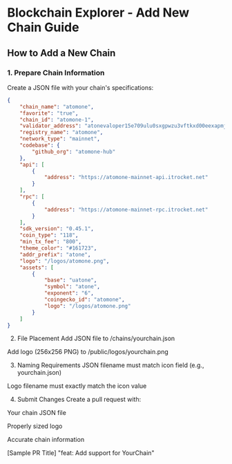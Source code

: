 # Blockchain Explorer - Add New Chain Guide  

## How to Add a New Chain  

### 1. Prepare Chain Information  
Create a JSON file with your chain's specifications:  

```json
{
    "chain_name": "atomone",
    "favorite": "true",
    "chain_id": "atomone-1",
    "validator_address": "atonevaloper15e709ulu0sxgpwzu3vftkxd00eexapmj76e7kh",
    "registry_name": "atomone",
    "network_type": "mainnet",
    "codebase": {
        "github_org": "atomone-hub"
    },
    "api": [
        {
            "address": "https://atomone-mainnet-api.itrocket.net"
        }
    ],
    "rpc": [
        {
            "address": "https://atomone-mainnet-rpc.itrocket.net"
        }
    ],
    "sdk_version": "0.45.1",
    "coin_type": "118",
    "min_tx_fee": "800",
    "theme_color": "#161723",
    "addr_prefix": "atone",
    "logo": "/logos/atomone.png",
    "assets": [
        {
            "base": "uatone",
            "symbol": "atone",
            "exponent": "6",
            "coingecko_id": "atomone",
            "logo": "/logos/atomone.png"
        }
    ]
}

```
2. File Placement
Add JSON file to /chains/yourchain.json

Add logo (256x256 PNG) to /public/logos/yourchain.png

3. Naming Requirements
JSON filename must match icon field (e.g., yourchain.json)

Logo filename must exactly match the icon value

4. Submit Changes
Create a pull request with:

Your chain JSON file

Properly sized logo

Accurate chain information

[Sample PR Title] "feat: Add support for YourChain"

